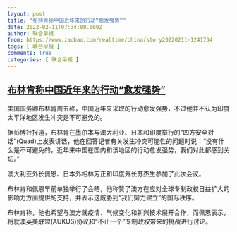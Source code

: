 ```yaml
---
layout: post
title: "布林肯称中国近年来的行动“愈发强势”"
date: 2022-02-11T07:34:00.000Z
author: 联合早报
from: https://www.zaobao.com/realtime/china/story20220211-1241734
tags: [ 联合早报 ]
comments: True
categories: [ 联合早报 ]
---
```

<!--1644564840000-->
[布林肯称中国近年来的行动“愈发强势”](https://www.zaobao.com/realtime/china/story20220211-1241734)
------

<div>
<p>美国国务卿布林肯周五称，中国近年来采取的行动愈发强势，不过他并不认为印度太平洋地区发生冲突是不可避免的。</p><p>据彭博社报道，布林肯在墨尔本与澳大利亚、日本和印度举行的“四方安全对话”(Quad)上发表讲话，他在回答记者有关发生冲突可能性的问题时说：“没有什么是不可避免的，近年来中国在国内和该地区的行动愈发强势，我们对此都感到关切。”</p><p>澳大利亚外长佩恩、日本外相林芳正和印度外长苏杰生参加了此次会议。</p><section id="imu"><div id="dfp-ad-imu1">        </div></section><p>布林肯和佩恩早前单独举行了会晤，他称赞了澳方在应对全球专制政权日益扩大的影响力方面提供的支持，并表示这威胁到“我们努力建立”的国际秩序。</p><p>布林肯称，他也希望与澳方就疫情、气候变化和新兴技术展开合作，而佩恩表示，将就澳英美联盟(AUKUS)协议和“不止一个”专制政权带来的挑战进行讨论。</p>      <div class="cx_paywall_placeholder" id="sph_cdp_40"></div>
</div>
